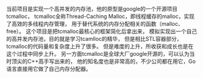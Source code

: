 当前项目是实现一个高并发的内存池，他的原型是google的一个开源项目tcmalloc，
tcmalloc全称Thread-Caching Malloc，即线程缓存的malloc，实现了高效的多线程内存管理，
用于替代系统的内存分配相关的函数（malloc、free）。
这个项目是把tcmalloc最核心的框架简化后拿出来，
模拟实现出一个自己的高并发内存池，目的就是学习tcamlloc的精华，
但是相比STL容器部分，tcmalloc的代码量和复杂度上升了很多。
但是难度的上升，所收获和成长也是在这个过程中同步上升。
另一方面tcmalloc是全球大厂google开源的，可以认为当时顶尖的C++高手写出来的，
他的知名度也是非常高的，不少公司都在用它，Go语言直接用它做了自己内存分配器。
